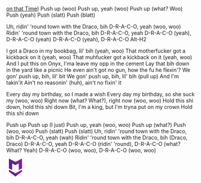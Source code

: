 [on that Time](https://genius.com/Playboi-carti-on-that-time-lyrics))
Push up (woo)
Push up, yeah (woo)
Push up (what? Woo)
Push (yeah)
Push (slatt)
Push (blatt)

Uh, ridin' 'round town with the Draco, bih
D-R-A-C-O, yeah (woo, woo)
Ridin' 'round town with the Draco, bih
D-R-A-C-O, yeah
D-R-A-C-O (yeah), D-R-A-C-O (yeah)
D-R-A-C-O (yeah), D-R-A-C-O
Alt-H2

I got a Draco in my bookbag, lil' bih (yeah, woo)
That motherfucker got a kickback on it (yeah, woo)
That muhfucker got a kickback on it (yeah, woo)
And I put this on Onyx, I'ma leave my opp in the cement
Lay that bih down in the yard like a picnic
He even ain't got no gun, how the fu he flexin'?
We gon' push up, bih, lil' bit
We gon' push up, bih, lil' bih (pull up)
And I'm takin'it
Ain't no reasonin' (huh), ain't no fixin' it

Every day my birthday, so I made a wish
Every day my birthday, so she suck my (woo, woo)
Right now (what? What?), right now (woo, woo)
Hold this shi down, hold this shi down
Bit, I'm a king, but I'm tryna put on my crown
Hold this shi down

Push up
Push up (I just)
Push up, yeah (woo, woo)
Push up (what?)
Push (woo, woo)
Push (slatt)
Push (slatt)
Uh, ridin' 'round town with the Draco, bih
D-R-A-C-O, yeah (wah)
Ridin' 'round town with the Draco, bih (Draco, Draco)
D-R-A-C-O, yeah
D-R-A-C-O (ridin' 'round), D-R-A-C-O (what? What? Yeah)
D-R-A-C-O (woo, woo), D-R-A-C-O (woo, woo)

![alt text](https://github.com/adam-p/markdown-here/raw/master/src/common/images/icon48.png "Logo Title Text 1")
